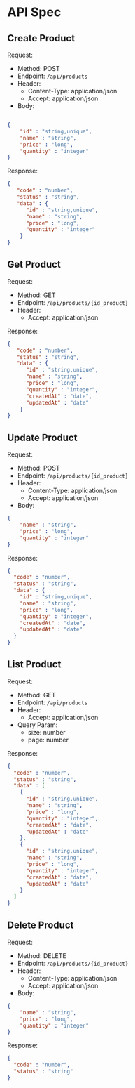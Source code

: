 # API Spec

## Create Product
Request:
- Method: POST
- Endpoint: `/api/products`
- Header: 
    - Content-Type: application/json
    - Accept: application/json
- Body: 

```json

{
    "id" : "string,unique",
    "name" : "string",
    "price" : "long",
    "quantity" : "integer"
}
```

Response: 

```json
{ 
   "code" : "number",
   "status" : "string",
   "data" : {
      "id" : "string,unique",
      "name" : "string",
      "price" : "long",
      "quantity" : "integer"
    }
}
```

## Get Product
Request:
- Method: GET
- Endpoint: `/api/products/{id_product}`
- Header:
    - Accept: application/json

Response:

```json
{ 
   "code" : "number",
   "status" : "string",
   "data" : {
      "id" : "string,unique",
      "name" : "string",
      "price" : "long",
      "quantity" : "integer",
      "createdAt" : "date",
      "updatedAt" : "date"
    }
}
```


## Update Product
Request:
- Method: POST
- Endpoint: `/api/products/{id_product}`
- Header:
  - Content-Type: application/json
  - Accept: application/json
- Body:

```json
{
    "name" : "string",
    "price" : "long",
    "quantity" : "integer"
}
```

Response:

```json
{
  "code" : "number",
  "status" : "string",
  "data" : {
    "id" : "string,unique",
    "name" : "string",
    "price" : "long",
    "quantity" : "integer",
    "createdAt" : "date",
    "updatedAt" : "date"
  }
}
```

## List Product
Request:
- Method: GET
- Endpoint: `/api/products`
- Header:
  - Accept: application/json
- Query Param:
  - size: number
  - page: number


Response:

```json
{
  "code" : "number",
  "status" : "string",
  "data" : [
    {
      "id" : "string,unique",
      "name" : "string",
      "price" : "long",
      "quantity" : "integer",
      "createdAt" : "date",
      "updatedAt" : "date"
    },
    {
      "id" : "string,unique",
      "name" : "string",
      "price" : "long",
      "quantity" : "integer",
      "createdAt" : "date",
      "updatedAt" : "date"
    }
  ]
}
```

## Delete Product
Request:
- Method: DELETE
- Endpoint: `/api/products/{id_product}`
- Header:
  - Content-Type: application/json
  - Accept: application/json
- Body:

```json
{
    "name" : "string",
    "price" : "long",
    "quantity" : "integer"
}
```

Response:

```json
{
  "code" : "number",
  "status" : "string"
}
```